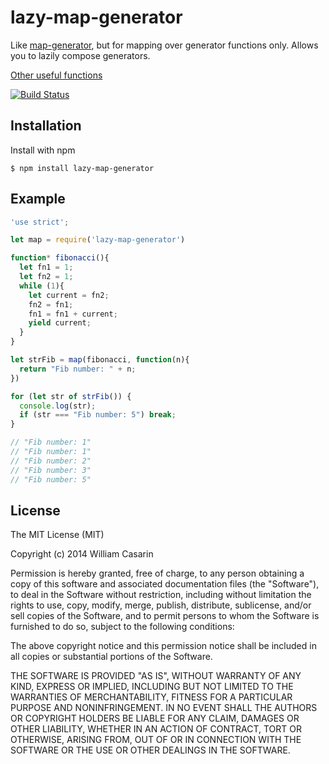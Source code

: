 
# lazy-map-generator

  Like [map-generator](https://github.com/jb55/map-generator), but for
  mapping over generator functions only. Allows you to lazily compose
  generators.

  [Other useful functions](https://github.com/jb55/lazy-generator)

  [![Build Status](https://travis-ci.org/jb55/lazy-map-generator.png)](https://travis-ci.org/jb55/lazy-map-generator)

## Installation

  Install with npm

    $ npm install lazy-map-generator

## Example

```js
'use strict';

let map = require('lazy-map-generator')

function* fibonacci(){
  let fn1 = 1;
  let fn2 = 1;
  while (1){
    let current = fn2;
    fn2 = fn1;
    fn1 = fn1 + current;
    yield current;
  }
}

let strFib = map(fibonacci, function(n){ 
  return "Fib number: " + n; 
})

for (let str of strFib()) {
  console.log(str);
  if (str === "Fib number: 5") break;
}

// "Fib number: 1"
// "Fib number: 1"
// "Fib number: 2"
// "Fib number: 3"
// "Fib number: 5"

```


## License

  The MIT License (MIT)

  Copyright (c) 2014 William Casarin

  Permission is hereby granted, free of charge, to any person obtaining a copy
  of this software and associated documentation files (the "Software"), to deal
  in the Software without restriction, including without limitation the rights
  to use, copy, modify, merge, publish, distribute, sublicense, and/or sell
  copies of the Software, and to permit persons to whom the Software is
  furnished to do so, subject to the following conditions:

  The above copyright notice and this permission notice shall be included in
  all copies or substantial portions of the Software.

  THE SOFTWARE IS PROVIDED "AS IS", WITHOUT WARRANTY OF ANY KIND, EXPRESS OR
  IMPLIED, INCLUDING BUT NOT LIMITED TO THE WARRANTIES OF MERCHANTABILITY,
  FITNESS FOR A PARTICULAR PURPOSE AND NONINFRINGEMENT. IN NO EVENT SHALL THE
  AUTHORS OR COPYRIGHT HOLDERS BE LIABLE FOR ANY CLAIM, DAMAGES OR OTHER
  LIABILITY, WHETHER IN AN ACTION OF CONTRACT, TORT OR OTHERWISE, ARISING FROM,
  OUT OF OR IN CONNECTION WITH THE SOFTWARE OR THE USE OR OTHER DEALINGS IN
  THE SOFTWARE.

